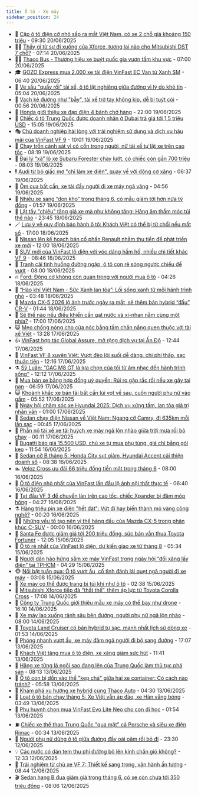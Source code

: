 ```yaml
---
title: Ô tô - Xe máy
sidebar_position: 24
---
```


<!-- dantri-o-to-xe-may:START -->
- 🤡 [Cặp ô tô điện cỡ nhỏ sắp ra mắt Việt Nam, có xe 2 chỗ giá khoảng 150 triệu](https://dantri.com.vn/o-to-xe-may/cap-o-to-dien-co-nho-sap-ra-mat-viet-nam-co-xe-2-cho-gia-khoang-150-trieu-20250620120651903.htm) - 09:30 20/06/2025
- 🧑‍💻 [Thấy gì từ sự đi xuống của Xforce, tương lai nào cho Mitsubishi DST 7 chỗ?](https://dantri.com.vn/o-to-xe-may/thay-gi-tu-su-di-xuong-cua-xforce-tuong-lai-nao-cho-mitsubishi-dst-7-cho-20250619013507581.htm) - 07:14 20/06/2025
- 🧑‍💻 [Thaco Bus - Thương hiệu xe buýt quốc gia vươn tầm khu vực](https://dantri.com.vn/o-to-xe-may/thaco-bus-thuong-hieu-xe-buyt-quoc-gia-vuon-tam-khu-vuc-20250620130939105.htm) - 07:00 20/06/2025
- 🎓 [GOZO Express mua 2.000 xe tải điện VinFast EC Van từ Xanh SM](https://dantri.com.vn/o-to-xe-may/gozo-express-mua-2000-xe-tai-dien-vinfast-ec-van-tu-xanh-sm-20250620121735486.htm) - 06:40 20/06/2025
- 🌊 [Ve sầu &quot;quấy rối&quot; tài xế, ô tô lật nghiêng giữa đường vì lý do khó tin](https://dantri.com.vn/o-to-xe-may/ve-sau-quay-roi-tai-xe-o-to-lat-nghieng-giua-duong-vi-ly-do-kho-tin-20250620111938310.htm) - 05:04 20/06/2025
- 🥷 [Vạch kẻ đường như &quot;bẫy&quot;, tài xế trở tay không kịp, dễ bị tuýt còi](https://dantri.com.vn/o-to-xe-may/vach-ke-duong-nhu-bay-tai-xe-tro-tay-khong-kip-de-bi-tuyt-coi-20250620015801158.htm) - 00:56 20/06/2025
- 🤩 [Honda giới thiệu xe đạp điện 4 bánh chở hàng](https://dantri.com.vn/o-to-xe-may/honda-gioi-thieu-xe-dap-dien-4-banh-cho-hang-20250619164055258.htm) - 22:00 19/06/2025
- 🫶 [Chiếc ô tô Trung Quốc được doanh nhân ở Dubai trả giá tới 1,5 triệu USD](https://dantri.com.vn/o-to-xe-may/chiec-o-to-trung-quoc-duoc-doanh-nhan-o-dubai-tra-gia-toi-15-trieu-usd-20250619174013026.htm) - 15:05 19/06/2025
- 🎭 [Chủ doanh nghiệp hài lòng với trải nghiệm sử dụng và dịch vụ hậu mãi của VinFast VF 9](https://dantri.com.vn/o-to-xe-may/chu-doanh-nghiep-hai-long-voi-trai-nghiem-su-dung-va-dich-vu-hau-mai-cua-vinfast-vf-9-20250619170027897.htm) - 10:01 19/06/2025
- 🌁 [Chạy trốn cảnh sát vì có cồn trong người, nữ tài xế tự lật xe trên cao tốc](https://dantri.com.vn/o-to-xe-may/chay-tron-canh-sat-vi-co-con-trong-nguoi-nu-tai-xe-tu-lat-xe-tren-cao-toc-20250619151316098.htm) - 08:19 19/06/2025
- 🦩 [Đại lý “xả” lô xe Subaru Forester chạy lướt, có chiếc còn gần 700 triệu](https://dantri.com.vn/o-to-xe-may/dai-ly-xa-lo-xe-subaru-forester-chay-luot-co-chiec-con-gan-700-trieu-20250617100958395.htm) - 08:03 19/06/2025
- 🕴 [Audi từ bỏ giấc mơ &quot;chỉ làm xe điện&quot;, quay về với động cơ xăng](https://dantri.com.vn/o-to-xe-may/audi-tu-bo-giac-mo-chi-lam-xe-dien-quay-ve-voi-dong-co-xang-20250619130622932.htm) - 06:37 19/06/2025
- 🎡 [Ôm cua bất cẩn, xe tải đẩy người đi xe máy ngã văng](https://dantri.com.vn/o-to-xe-may/om-cua-bat-can-xe-tai-day-nguoi-di-xe-may-nga-vang-20250619101918906.htm) - 04:56 19/06/2025
- 📝 [Nhiều xe sang “dọn kho” trong tháng 6, có mẫu giảm tới hơn nửa tỷ đồng](https://dantri.com.vn/o-to-xe-may/nhieu-xe-sang-don-kho-trong-thang-6-co-mau-giam-toi-hon-nua-ty-dong-20250618130942191.htm) - 01:57 19/06/2025
- 🧐 [Lật tẩy &quot;chiêu&quot; tăng giá xe mà như không tăng: Hãng âm thầm móc túi thế nào](https://dantri.com.vn/o-to-xe-may/lat-tay-chieu-tang-gia-xe-ma-nhu-khong-tang-hang-am-tham-moc-tui-the-nao-20250618182744570.htm) - 23:45 18/06/2025
- 🪄 [Lưu ý về quy định bảo hành ô tô: Khách Việt có thể bị từ chối nếu mất sổ](https://dantri.com.vn/o-to-xe-may/luu-y-ve-quy-dinh-bao-hanh-o-to-khach-viet-co-the-bi-tu-choi-neu-mat-so-20250616153212310.htm) - 17:00 18/06/2025
- 🧰 [Nissan lên kế hoạch bán cổ phần Renault nhằm thu tiền để phát triển xe mới](https://dantri.com.vn/o-to-xe-may/nissan-len-ke-hoach-ban-co-phan-renault-nham-thu-tien-de-phat-trien-xe-moi-20250618110134796.htm) - 12:00 18/06/2025
- 🚀 [SUV mới của VinFast lộ diện với vóc dáng hầm hố, nhiều chi tiết khác VF 9](https://dantri.com.vn/o-to-xe-may/suv-moi-cua-vinfast-lo-dien-voi-voc-dang-ham-ho-nhieu-chi-tiet-khac-vf-9-20250618115455657.htm) - 08:46 18/06/2025
- 💪 [Tranh cãi tình huống đường ngập, ô tô con rẽ sóng ngược chiều để vượt](https://dantri.com.vn/o-to-xe-may/tranh-cai-tinh-huong-duong-ngap-o-to-con-re-song-nguoc-chieu-de-vuot-20250618125539780.htm) - 08:00 18/06/2025
- 🔥 [Ford: Động cơ không còn quan trọng với người mua ô tô](https://dantri.com.vn/o-to-xe-may/ford-dong-co-khong-con-quan-trong-voi-nguoi-mua-o-to-20250617214944295.htm) - 04:26 18/06/2025
- 🐲 [“Hào khí Việt Nam - Sức Xanh lan tỏa”: Lối sống xanh từ mỗi hành trình nhỏ](https://dantri.com.vn/o-to-xe-may/hao-khi-viet-nam-suc-xanh-lan-toa-loi-song-xanh-tu-moi-hanh-trinh-nho-20250618104209422.htm) - 03:48 18/06/2025
- 🌋 [Mazda CX-5 2026 lộ ảnh trước ngày ra mắt, sẽ thêm bản hybrid “đấu” CR-V](https://dantri.com.vn/o-to-xe-may/mazda-cx-5-2026-lo-anh-truoc-ngay-ra-mat-se-them-ban-hybrid-dau-cr-v-20250618084059198.htm) - 01:44 18/06/2025
- 🤩 [Sẽ thế nào nếu điều khiển cần gạt nước và xi-nhan nằm cùng một phía?](https://dantri.com.vn/o-to-xe-may/se-the-nao-neu-dieu-khien-can-gat-nuoc-va-xi-nhan-nam-cung-mot-phia-20250617172059566.htm) - 17:00 17/06/2025
- 😺 [Mẹo chống nóng cho cửa nóc bằng tấm chắn nắng quen thuộc với tài xế Việt](https://dantri.com.vn/o-to-xe-may/meo-chong-nong-cho-cua-noc-bang-tam-chan-nang-quen-thuoc-voi-tai-xe-viet-20250617160016073.htm) - 13:28 17/06/2025
- 👍 [VinFast hợp tác Global Assure, mở rộng dịch vụ tại Ấn Độ](https://dantri.com.vn/o-to-xe-may/vinfast-hop-tac-global-assure-mo-rong-dich-vu-tai-an-do-20250617192955934.htm) - 12:44 17/06/2025
- 🎃 [VinFast VF 8 xuyên Việt: Vượt đèo lội suối dễ dàng, chi phí thấp, sạc thuận tiện](https://dantri.com.vn/o-to-xe-may/vinfast-vf-8-xuyen-viet-vuot-deo-loi-suoi-de-dang-chi-phi-thap-sac-thuan-tien-20250617184035520.htm) - 12:16 17/06/2025
- ⚗️ [Sỹ Luân: “GAC M8 GT là lựa chọn của tôi từ âm nhạc đến hành trình sống”](https://dantri.com.vn/o-to-xe-may/sy-luan-gac-m8-gt-la-lua-chon-cua-toi-tu-am-nhac-den-hanh-trinh-song-20250617190415379.htm) - 12:12 17/06/2025
- 🦄 [Mua bán xe bằng hợp đồng uỷ quyền: Rủi ro gặp rắc rối nếu xe gây tai nạn](https://dantri.com.vn/o-to-xe-may/mua-ban-xe-bang-hop-dong-uy-quyen-rui-ro-gap-rac-roi-neu-xe-gay-tai-nan-20250617075213799.htm) - 06:59 17/06/2025
- 😺 [Khoảnh khắc xe bán tải bất cẩn lùi vọt về sau, cuốn người phụ nữ vào gầm](https://dantri.com.vn/o-to-xe-may/khoanh-khac-xe-ban-tai-bat-can-lui-vot-ve-sau-cuon-nguoi-phu-nu-vao-gam-20250617124703032.htm) - 05:52 17/06/2025
- 💼 [Ngày hội chăm sóc xe Hyundai 2025: Dịch vụ xứng tầm, lan tỏa giá trị nhân văn](https://dantri.com.vn/o-to-xe-may/ngay-hoi-cham-soc-xe-hyundai-2025-dich-vu-xung-tam-lan-toa-gia-tri-nhan-van-20250616175215877.htm) - 01:00 17/06/2025
- 💃 [Sedan chạy điện Nissan về Việt Nam: Ngang cỡ Camry, đi 635km mỗi lần sạc](https://dantri.com.vn/o-to-xe-may/sedan-chay-dien-nissan-ve-viet-nam-ngang-co-camry-di-635km-moi-lan-sac-20250617074404642.htm) - 00:45 17/06/2025
- 🚀 [Phẫn nộ tài xế xe tải huých xe máy ngã lộn nhào giữa trời mưa rồi bỏ chạy](https://dantri.com.vn/o-to-xe-may/phan-no-tai-xe-xe-tai-huych-xe-may-nga-lon-nhao-giua-troi-mua-roi-bo-chay-20250617012846474.htm) - 00:11 17/06/2025
- 🤩 [Bugatti báo giá 15.500 USD, chủ xe tự mua phụ tùng, giá chỉ bằng gói kẹo](https://dantri.com.vn/o-to-xe-may/bugatti-bao-gia-15500-usd-chu-xe-tu-mua-phu-tung-gia-chi-bang-goi-keo-20250616163333782.htm) - 11:54 16/06/2025
- 💪 [Sedan cỡ B tháng 5: Honda City sụt giảm, Hyundai Accent cải thiện doanh số](https://dantri.com.vn/o-to-xe-may/sedan-co-b-thang-5-honda-city-sut-giam-hyundai-accent-cai-thien-doanh-so-20250616105521745.htm) - 08:38 16/06/2025
- 🏊 [Veloz Cross ưu đãi 66 triệu đồng tiền mặt trong tháng 6](https://dantri.com.vn/o-to-xe-may/veloz-cross-uu-dai-66-trieu-dong-tien-mat-trong-thang-6-20250616135844441.htm) - 08:00 16/06/2025
- 💄 [Ô tô điện nhỏ nhất của VinFast lần đầu lộ ảnh nội thất thực tế](https://dantri.com.vn/o-to-xe-may/o-to-dien-nho-nhat-cua-vinfast-lan-dau-lo-anh-noi-that-thuc-te-20250616112838985.htm) - 06:40 16/06/2025
- 👺 [Tạt đầu VF 3 để chuyển làn trên cao tốc, chiếc Xpander bị đâm móp hông](https://dantri.com.vn/o-to-xe-may/tat-dau-vf-3-de-chuyen-lan-tren-cao-toc-chiec-xpander-bi-dam-mop-hong-20250616111525134.htm) - 04:27 16/06/2025
- ⚗️ [Hàng triệu pin xe điện &quot;hết đát&quot;: Vứt đi hay biến thành mỏ vàng công nghệ?](https://dantri.com.vn/o-to-xe-may/hang-trieu-pin-xe-dien-het-dat-vut-di-hay-bien-thanh-mo-vang-cong-nghe-20250612105828332.htm) - 00:20 16/06/2025
- 🧑‍🏫 [Những yếu tố tạo nên vị thế hàng đầu của Mazda CX-5 trong phân khúc C-SUV](https://dantri.com.vn/o-to-xe-may/nhung-yeu-to-tao-nen-vi-the-hang-dau-cua-mazda-cx-5-trong-phan-khuc-c-suv-20250615195151721.htm) - 00:00 16/06/2025
- 🦒 [Santa Fe được giảm giá tới 200 triệu đồng, sức bán vẫn thua Toyota Fortuner](https://dantri.com.vn/o-to-xe-may/santa-fe-duoc-giam-gia-toi-200-trieu-dong-suc-ban-van-thua-toyota-fortuner-20250615131849535.htm) - 12:05 15/06/2025
- 🐘 [Ô tô rẻ nhất của VinFast lộ diện, dự kiến giao xe từ tháng 8](https://dantri.com.vn/o-to-xe-may/o-to-re-nhat-cua-vinfast-lo-dien-du-kien-giao-xe-tu-thang-8-20250615121903937.htm) - 05:34 15/06/2025
- 🧠 [Người dân hào hứng sắm xe máy VinFast trong ngày hội “đổi xăng lấy điện” tại TPHCM](https://dantri.com.vn/o-to-xe-may/nguoi-dan-hao-hung-sam-xe-may-vinfast-trong-ngay-hoi-doi-xang-lay-dien-tai-tphcm-20250615112901637.htm) - 04:29 15/06/2025
- 🐵 [Nổi bật tuần qua: Ô tô vượt ẩu, cố tình đánh lái quẹt ngã người đi xe máy](https://dantri.com.vn/o-to-xe-may/noi-bat-tuan-qua-o-to-vuot-au-co-tinh-danh-lai-quet-nga-nguoi-di-xe-may-20250615095842739.htm) - 03:08 15/06/2025
- 🤭 [Xe máy có thể được trang bị túi khí như ô tô](https://dantri.com.vn/o-to-xe-may/xe-may-co-the-duoc-trang-bi-tui-khi-nhu-o-to-20250614122017834.htm) - 02:38 15/06/2025
- 🤠 [Mitsubishi Xforce tiếp đà “thất thế”, thêm áp lực từ Toyota Corolla Cross](https://dantri.com.vn/o-to-xe-may/mitsubishi-xforce-tiep-da-that-the-them-ap-luc-tu-toyota-corolla-cross-20250614102948520.htm) - 17:08 14/06/2025
- 🫶 [Công ty Trung Quốc giới thiệu mẫu xe máy có thể bay như drone](https://dantri.com.vn/o-to-xe-may/cong-ty-trung-quoc-gioi-thieu-mau-xe-may-co-the-bay-nhu-drone-20250614105158962.htm) - 16:10 14/06/2025
- 🚀 [Xe máy lao xuống rãnh sâu bên đường, người phụ nữ ngã lộn nhào](https://dantri.com.vn/o-to-xe-may/xe-may-lao-xuong-ranh-sau-ben-duong-nguoi-phu-nu-nga-lon-nhao-20250613162514972.htm) - 08:00 14/06/2025
- 🎊 [Toyota Land Cruiser có bản hybrid tự sạc, mạnh nhất lịch sử dòng xe](https://dantri.com.vn/o-to-xe-may/toyota-land-cruiser-co-ban-hybrid-tu-sac-manh-nhat-lich-su-dong-xe-20250614015153991.htm) - 01:53 14/06/2025
- 🦄 [Phóng nhanh vượt ẩu, xe máy đâm ngã người đi bộ sang đường](https://dantri.com.vn/o-to-xe-may/phong-nhanh-vuot-au-xe-may-dam-nga-nguoi-di-bo-sang-duong-20250613215028321.htm) - 17:07 13/06/2025
- 🥷 [Khách Việt tăng mua ô tô điện, xe xăng giảm sức hút](https://dantri.com.vn/o-to-xe-may/khach-viet-tang-mua-o-to-dien-xe-xang-giam-suc-hut-20250613132108797.htm) - 11:41 13/06/2025
- 🦏 [Hãng xe từng là ngôi sao đang lên của Trung Quốc làm thủ tục phá sản](https://dantri.com.vn/o-to-xe-may/hang-xe-tung-la-ngoi-sao-dang-len-cua-trung-quoc-lam-thu-tuc-pha-san-20250613095049243.htm) - 08:13 13/06/2025
- 🤗 [Ô tô con bị dồn vào thế &quot;kẹp chả&quot; giữa hai xe container: Có cách nào tránh?](https://dantri.com.vn/o-to-xe-may/o-to-con-bi-don-vao-the-kep-cha-giua-hai-xe-container-co-cach-nao-tranh-20250613111433870.htm) - 05:58 13/06/2025
- 🐲 [Khám phá xu hướng xe hybrid cùng Thaco Auto](https://dantri.com.vn/o-to-xe-may/kham-pha-xu-huong-xe-hybrid-cung-thaco-auto-20250613110425475.htm) - 04:30 13/06/2025
- 🤭 [Loạt ô tô bán chạy tháng 5: Xe Việt vẫn áp đảo, xe Hàn vắng bóng](https://dantri.com.vn/o-to-xe-may/loat-o-to-ban-chay-thang-5-xe-viet-van-ap-dao-xe-han-vang-bong-20250613103823816.htm) - 03:49 13/06/2025
- 🐻 [Phụ huynh chọn mua VinFast Evo Lite Neo cho con đi học](https://dantri.com.vn/o-to-xe-may/phu-huynh-chon-mua-vinfast-evo-lite-neo-cho-con-di-hoc-20250613084130874.htm) - 01:54 13/06/2025
- ⛽️ [Chiếc xe thể thao Trung Quốc &quot;qua mặt&quot; cả Porsche và siêu xe điện Rimac](https://dantri.com.vn/o-to-xe-may/chiec-xe-the-thao-trung-quoc-qua-mat-ca-porsche-va-sieu-xe-dien-rimac-20250613014146475.htm) - 00:34 13/06/2025
- 🫣 [Người phụ nữ dừng ô tô giữa đường đầy oái oăm rồi bỏ đi](https://dantri.com.vn/o-to-xe-may/nguoi-phu-nu-dung-o-to-giua-duong-day-oai-oam-roi-bo-di-20250613002634209.htm) - 23:30 12/06/2025
- 💡 [Các nước có dán tem thu phí đường bộ lên kính chắn gió không?](https://dantri.com.vn/o-to-xe-may/cac-nuoc-co-dan-tem-thu-phi-duong-bo-len-kinh-chan-gio-khong-20250612165953606.htm) - 12:33 12/06/2025
- 💪 [Trải nghiệm từ chủ xe VF 7: Thiết kế sang trọng, vận hành ấn tượng](https://dantri.com.vn/o-to-xe-may/trai-nghiem-tu-chu-xe-vf-7-thiet-ke-sang-trong-van-hanh-an-tuong-20250612153858480.htm) - 08:44 12/06/2025
- 🎬 [Sedan hạng B đua giảm giá trong tháng 6, có xe còn chưa tới 350 triệu đồng](https://dantri.com.vn/o-to-xe-may/sedan-hang-b-dua-giam-gia-trong-thang-6-co-xe-con-chua-toi-350-trieu-dong-20250612120207562.htm) - 08:06 12/06/2025<!-- dantri-o-to-xe-may:END -->
